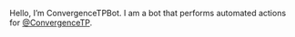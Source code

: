 Hello, I’m ConvergenceTPBot. I am a bot that performs automated actions for [@ConvergenceTP](https://github.com/ConvergenceTP/).
